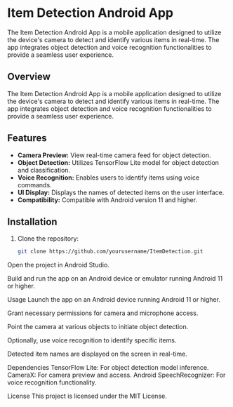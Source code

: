 # Item Detection Android App

The Item Detection Android App is a mobile application designed to utilize the device's camera to detect and identify various items in real-time. The app integrates object detection and voice recognition functionalities to provide a seamless user experience.

## Overview

The Item Detection Android App is a mobile application designed to utilize the device's camera to detect and identify various items in real-time. The app integrates object detection and voice recognition functionalities to provide a seamless user experience.

## Features

- **Camera Preview:** View real-time camera feed for object detection.
- **Object Detection:** Utilizes TensorFlow Lite model for object detection and classification.
- **Voice Recognition:** Enables users to identify items using voice commands.
- **UI Display:** Displays the names of detected items on the user interface.
- **Compatibility:** Compatible with Android version 11 and higher.

## Installation

1. Clone the repository:

   ```bash
   git clone https://github.com/yourusername/ItemDetection.git
Open the project in Android Studio.

Build and run the app on an Android device or emulator running Android 11 or higher.

Usage
Launch the app on an Android device running Android 11 or higher.

Grant necessary permissions for camera and microphone access.

Point the camera at various objects to initiate object detection.

Optionally, use voice recognition to identify specific items.

Detected item names are displayed on the screen in real-time.

Dependencies
TensorFlow Lite: For object detection model inference.
CameraX: For camera preview and access.
Android SpeechRecognizer: For voice recognition functionality.

License
This project is licensed under the MIT License.
